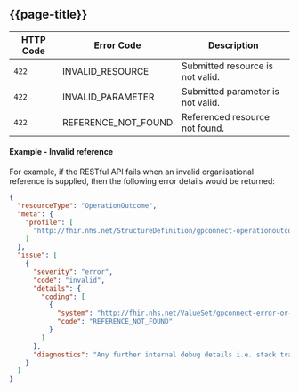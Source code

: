 ## {{page-title}}

|HTTP Code|Error Code|Description|
|---|---|---|
|`422`|INVALID_RESOURCE|Submitted resource is not valid.|
|`422`|INVALID_PARAMETER|Submitted parameter is not valid.|
|`422`|REFERENCE_NOT_FOUND|Referenced resource not found.|

#### Example - Invalid reference

For example, if the RESTful API fails when an invalid organisational reference is supplied, then the following error details would be returned:

```json
{
  "resourceType": "OperationOutcome",
  "meta": {
    "profile": [
      "http://fhir.nhs.net/StructureDefinition/gpconnect-operationoutcome-1"
    ]
  },
  "issue": [
    {
      "severity": "error",
      "code": "invalid",
      "details": {
        "coding": [
          {
            "system": "http://fhir.nhs.net/ValueSet/gpconnect-error-or-warning-code-1",
            "code": "REFERENCE_NOT_FOUND"
          }
        ]
      },
      "diagnostics": "Any further internal debug details i.e. stack trace details etc."
    }
  ]
}
```
